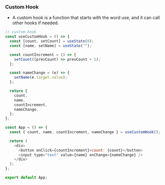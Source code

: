 ### Custom Hook

- A custom hook is a function that starts with the word use, and it can call other hooks if needed.

```js
// custom hook
const useCustomHook = () => {
  const [count, setCount] = useState(0);
  const [name, setName] = useState("");

  const countIncrement = () => {
    setCount((prevCount) => prevCount + 1);
  };

  const nameChange = (e) => {
    setName(e.target.value);
  };

  return {
    count,
    name,
    countIncrement,
    nameChange,
  };
};

const App = () => {
  const { count, name, countIncrement, nameChange } = useCustomHook();

  return (
    <div>
      <button onClick={countIncrement}>count: {count}</button>
      <input type="text" value={name} onChange={nameChange} />
    </div>
  );
};

export default App;
```